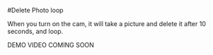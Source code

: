 #Delete Photo loop

When you turn on the cam, it will take a picture and delete it after 10 seconds, and loop.

DEMO VIDEO COMING SOON
